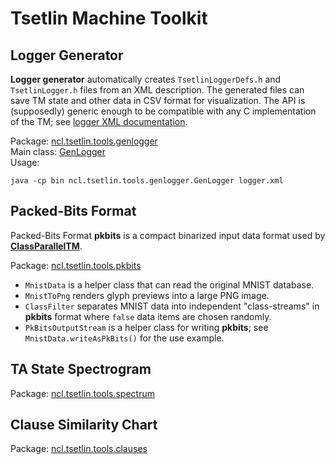 # Tsetlin Machine Toolkit

## Logger Generator

**Logger generator** automatically creates `TsetlinLoggerDefs.h` and `TsetlinLogger.h` files from an XML description.
The generated files can save TM state and other data in CSV format for visualization. The API is (supposedly) generic enough
to be compatible with any C implementation of the TM; see [logger XML documentation](loggerxml.md).

Package: [ncl.tsetlin.tools.genlogger](src/ncl/tsetlin/tools/genlogger)  
Main class: [GenLogger](src/ncl/tsetlin/tools/genlogger/GenLogger.java)  
Usage:
```
java -cp bin ncl.tsetlin.tools.genlogger.GenLogger logger.xml
```


## Packed-Bits Format

Packed-Bits Format **pkbits** is a compact binarized input data format used by [**ClassParallelTM**](https://github.com/ashurrafiev/ClassParallelTM).

Package: [ncl.tsetlin.tools.pkbits](src/ncl/tsetlin/tools/pkbits)

* `MnistData` is a helper class that can read the original MNIST database.
* `MnistToPng` renders glyph previews into a large PNG image.
* `ClassFilter` separates MNIST data into independent "class-streams" in **pkbits** format where `false` data items are chosen randomly.
* `PkBitsOutputStream` is a helper class for writing **pkbits**; see `MnistData.writeAsPkBits()` for the use example.

## TA State Spectrogram

Package: [ncl.tsetlin.tools.spectrum](src/ncl/tsetlin/tools/spectrum)


## Clause Similarity Chart

Package: [ncl.tsetlin.tools.clauses](src/ncl/tsetlin/tools/clauses)


